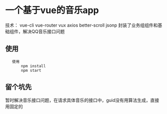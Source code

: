 # 一个基于vue的音乐app

技术： vue-cli
      vue-router
      vux
      axios
      better-scroll
      jsonp
封装了业务组组件和基础组件，解决QQ音乐接口问题
## 使用

```
   使用
       npm install 
       npm start

```

## 留个坑先

暂时解决音乐接口问题，在请求具体音乐的接口中，guid没有用算法生成，直接用固定的